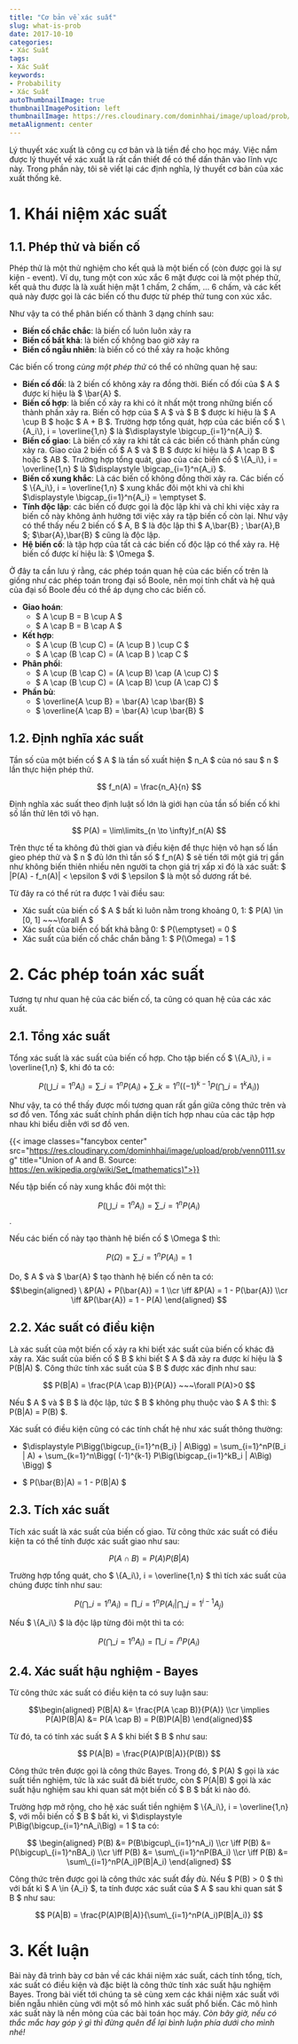 ```yaml
---
title: "Cơ bản về xác suất"
slug: what-is-prob
date: 2017-10-10
categories:
- Xác Suất
tags:
- Xác Suất
keywords:
- Probability
- Xác Suất
autoThumbnailImage: true
thumbnailImagePosition: left
thumbnailImage: https://res.cloudinary.com/dominhhai/image/upload/prob/icon.png
metaAlignment: center
---
```

Lý thuyết xác xuất là công cụ cơ bản và là tiền đề cho học máy. Việc nắm được lý thuyết về xác xuất là rất cần thiết để có thể dấn thân vào lĩnh vực này. Trong phần này, tôi sẽ viết lại các định nghĩa, lý thuyết cơ bản của xác xuất thống kê.
<!--more-->

<!--toc-->
# 1. Khái niệm xác suất
## 1.1. Phép thử và biến cố
Phép thử là một thử nghiệm cho kết quả là một biến cố (còn được gọi là sự kiện - event).
Ví dụ, tung một con xúc xắc 6 mặt được coi là một phép thử, kết quả thu được là là xuất hiện mặt 1 chấm, 2 chấm, ... 6 chấm, và các kết quả này được gọi là các biến cố thu được từ phép thử tung con xúc xắc.

Như vậy ta có thể phân biến cố thành 3 dạng chính sau:

* **Biến cố chắc chắc**: là biến cố luôn luôn xảy ra
* **Biến cố bất khả**: là biến cố không bao giờ xảy ra
* **Biến cố ngẫu nhiên**: là biến cố có thể xảy ra hoặc không

Các biến cố trong *cùng một phép thử* có thể có những quan hệ sau:

* **Biến cố đối**: là 2 biến cố không xảy ra đồng thời. Biến cố đối của $ A $ được kí hiệu là $ \bar{A} $.
* **Biến cố hợp**: là biến cố xảy ra khi có ít nhất một trong những biến cố thành phần xảy ra. Biến cố hợp của $ A $ và $ B $ được kí hiệu là $ A \cup B $ hoặc $ A + B $. Trường hợp tổng quát, hợp của các biến cố $ \\{A_i\\}, i = \overline{1,n} $ là $\displaystyle \bigcup\_{i=1}^n{A_i} $.
* **Biến cố giao**: Là biến cố xảy ra khi tất cả các biến cố thành phần cùng xảy ra. Giao của 2 biến cố $ A $ và $ B $ được kí hiệu là $ A \cap B $ hoặc $ AB $. Trường hợp tổng quát, giao của các biến cố $ \\{A_i\\}, i = \overline{1,n} $ là $\displaystyle \bigcap\_{i=1}^n{A_i} $.
* **Biến cố xung khắc**: Là các biến cố không đồng thời xảy ra. Các biến cố $ \\{A_i\\}, i = \overline{1,n} $ xung khắc đôi một khi và chỉ khi $\displaystyle \bigcap\_{i=1}^n{A_i} = \emptyset $.
* **Tính độc lập**: các biến cố được gọi là độc lập khi và chỉ khi việc xảy ra biến cố này không ảnh hưởng tới việc xảy ra tập biến cố còn lại. Như vậy có thể thấy nếu 2 biến cố $ A, B $ là độc lập thì $ A,\bar{B} $;$ \bar{A},B $; $\bar{A},\bar{B} $ cũng là độc lập.
* **Hệ biến cố**: là tập hợp của tất cả các biến cố độc lập có thể xảy ra. Hệ biến cố được kí hiệu là: $ \Omega $.

Ở đây ta cần lưu ý rằng, các phép toán quan hệ của các biến cố trên là giống như các phép toán trong đại số Boole, nên mọi tính chất và hệ quả của đại số Boole đều có thể áp dụng cho các biến cố.

* **Giao hoán**:
  * $ A \cup B = B \cup A $
  * $ A \cap B = B \cap A $
* **Kết hợp**:
  * $ A \cup (B \cup C) = (A \cup B ) \cup C $
  * $ A \cap (B \cap C) = (A \cap B ) \cap C $
* **Phân phối**:
  * $ A \cup (B \cap C) = (A \cup B) \cap (A \cup C) $
  * $ A \cap (B \cup C) = (A \cap B) \cup (A \cap C) $
* **Phần bù**:
  * $ \overline{A \cup B} = \bar{A} \cap \bar{B} $
  * $ \overline{A \cap B} = \bar{A} \cup \bar{B} $

## 1.2. Định nghĩa xác suất
Tần số của một biến cố $ A $ là tần số xuất hiện $ n_A $ của nó sau $ n $ lần thực hiện phép thử.

$$ f_n(A) = \frac{n_A}{n} $$

Định nghĩa xác suất theo định luật số lớn là giới hạn của tần số biến cố khi số lần thử lên tới vô hạn.

$$ P(A) = \lim\limits_{n \to \infty}f_n(A) $$

Trên thực tế ta không đủ thời gian và điều kiện để thực hiện vô hạn số lần gieo phép thử và $ n $ đủ lớn thì tần số $ f_n(A) $ sẽ tiến tới một giá trị gần như không biến thiên nhiều nên người ta chọn giá trị xấp xỉ đó là xác suất: $ |P(A) - f_n(A)| < \epsilon $ với $ \epsilon $ là một số dương rất bé.

Từ đây ra có thể rút ra được 1 vài điều sau:

* Xác suất của biến cố $ A $ bất kì luôn nằm trong khoảng 0, 1: $ P(A) \in [0, 1] ~~~\forall A $
* Xác suất của biến cố bất khả bằng 0: $ P(\emptyset) = 0 $
* Xác suất của biến cố chắc chắn bằng 1: $ P(\Omega) = 1 $

# 2. Các phép toán xác suất
Tương tự như quan hệ của các biến cố, ta cũng có quan hệ của các xác xuất. 

## 2.1. Tổng xác suất
Tổng xác suất là xác suất của biến cố hợp. Cho tập biến cố $ \\{A_i\\}, i = \overline{1,n} $, khi đó ta có:

$$ P\Bigg(\bigcup\_{i=1}^n{A_i}\Bigg) = \sum\_{i=1}^nP(A_i) + \sum\_{k=1}^n\Bigg( (-1)^{k-1} P\Big(\bigcap\_{i=1}^kA_i\Big) \Bigg) $$

Như vậy, ta có thể thấy được mối tương quan rất gần giữa công thức trên và sơ đồ ven. Tổng xác suất chính phần diện tích hợp nhau của các tập hợp nhau khi biểu diễn với sơ đồ ven.

{{< image classes="fancybox center" src="https://res.cloudinary.com/dominhhai/image/upload/prob/venn0111.svg" title="Union of A and B. Source: https://en.wikipedia.org/wiki/Set_(mathematics)">}}

Nếu tập biến cố này xung khắc đôi một thì:

$$ P\Bigg(\bigcup\_{i=1}^n{A_i}\Bigg) = \sum\_{i=1}^nP(A_i) $$.

Nếu các biến cố này tạo thành hệ biến cố $ \Omega $ thì:

$$ P(\Omega) = \sum\_{i=1}^nP(A_i) = 1 $$

Do, $ A $ và $ \bar{A} $ tạo thành hệ biến cố nên ta có: 
$$\begin{aligned}
\ &P(A) + P(\bar{A}) = 1 \\cr
\iff &P(A) = 1 - P(\bar{A}) \\cr
\iff &P(\bar{A}) = 1 - P(A)
\end{aligned}
$$

## 2.2. Xác suất có điều kiện
Là xác suất của một biến cố xảy ra khi biết xác suất của biến cố khác đã xảy ra. Xác suất của biến cố $ B $ khi biết $ A $ đã xảy ra được kí hiệu là $ P(B|A) $. Công thức tính xác suất của $ B $ được xác định như sau:

$$ P(B|A) = \frac{P(A \cap B)}{P(A)} ~~~\forall P(A)>0 $$

Nếu $ A $ và $ B $ là độc lập, tức $ B $ không phụ thuộc vào $ A $ thì: $ P(B|A) = P(B) $.

Xác suất có điều kiện cũng có các tính chất hệ như xác suất thông thường:

* $\displaystyle P\Bigg(\bigcup\_{i=1}^n{B_i} | A\Bigg) = \sum\_{i=1}^nP(B_i | A) + \sum\_{k=1}^n\Bigg( (-1)^{k-1} P\Big(\bigcap\_{i=1}^kB_i | A\Big) \Bigg) $

* $ P(\bar{B}|A) = 1 - P(B|A) $

## 2.3. Tích xác suất
Tích xác suất là xác suất của biến cố giao. Từ công thức xác suất có điều kiện ta có thể tính được xác suất giao như sau:

$$ P(A \cap B) = P(A)P(B|A) $$

Trường hợp tổng quát, cho $ \\{A_i\\}, i = \overline{1,n} $ thì tích xác suất của chúng được tính như sau:

$$ P\Bigg(\bigcap\_{i=1}^nA_i\Bigg) = \prod\_{i=1}^nP\Big(A_i|\bigcap\_{j=1}^{i-1}A_j\Big) $$

Nếu $ \\{A_i\\} $ là độc lập từng đôi một thì ta có:

$$ P\Big(\bigcap\_{i=1}^nA_i\Big) = \prod\_{i=i}^nP(A_i) $$

## 2.4. Xác suất hậu nghiệm - Bayes
Từ công thức xác suất có điều kiện ta có suy luận sau:

$$\begin{aligned}
P(B|A) &= \frac{P(A \cap B)}{P(A)} \\cr
\implies P(A)P(B|A) &= P(A \cap B) = P(B)P(A|B)
\end{aligned}$$

Từ đó, ta có tính xác suất $ A $ khi biết $ B $ như sau:

$$ P(A|B) = \frac{P(A)P(B|A)}{P(B)} $$

Công thức trên được gọi là công thức Bayes. Trong đó, $ P(A) $ gọi là xác suất tiền nghiệm, tức là xác suất đã biết trước, còn $ P(A|B) $ gọi là xác suất hậu nghiệm sau khi quan sát một biến cố $ B $ bất kì nào đó.

Trường hợp mở rộng, cho hệ xác suất tiền nghiệm $ \\{A_i\\}, i = \overline{1,n} $, với mỗi biến cố $ B $ bất kì, vì $\displaystyle P\Big(\bigcup\_{i=1}^nA_i\Big) = 1 $ ta có:

$$
\begin{aligned} 
P(B) &= P(B\bigcup\_{i=1}^nA_i) \\cr
\iff P(B) &= P(\bigcup\_{i=1}^nBA_i) \\cr
\iff P(B) &= \sum\_{i=1}^nP(BA_i) \\cr
\iff P(B) &= \sum\_{i=1}^nP(A_i)P(B|A_i) 
\end{aligned}
$$

Công thức trên được gọi là công thức xác suất đầy đủ. Nếu $ P(B) > 0 $ thì với bất kì $ A \in {A_i} $, ta tính được xác suất của $ A $ sau khi quan sát $ B $ như sau:

$$ P(A|B) = \frac{P(A)P(B|A)}{\sum\_{i=1}^nP(A_i)P(B|A_i)} $$

# 3. Kết luận
Bài này đã trình bày cơ bản về các khái niệm xác suất, cách tính tổng, tích, xác suất có điều kiện và đặc biệt là công thức tính xác suất hậu nghiệm Bayes. Trong bài viết tới chúng ta sẽ cùng xem các khái niệm xác suất với biến ngẫu nhiên cùng với một số mô hình xác suất phổ biến. Các mô hình xác suất này là nền mỏng của các bài toán học máy. *Còn bây giờ, nếu có thắc mắc hay góp ý gì thì đừng quên để lại bình luận phía dưới cho mình nhé!*